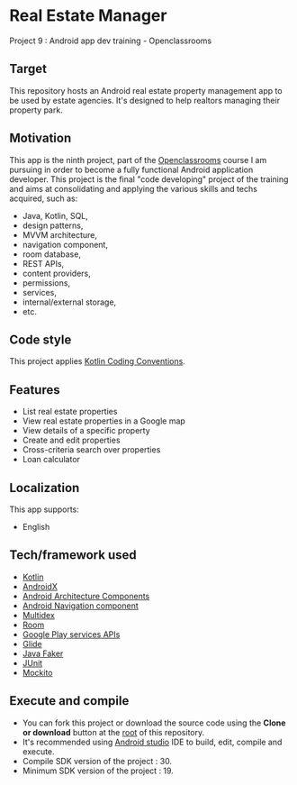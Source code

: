 # Real Estate Manager
Project 9 : Android app dev training - Openclassrooms

## Target
This repository hosts an Android real estate property management app to be used by estate agencies.
It's designed to help realtors managing their property park.

## Motivation
This app is the ninth project, part of the [Openclassrooms](https://openclassrooms.com/) course  I am pursuing in order to become a fully functional Android application developer.
This project is the final "code developing" project of the training and aims at consolidating and applying the various skills and techs acquired, such as:
- Java, Kotlin, SQL,
- design patterns,
- MVVM architecture,
- navigation component,
- room database,
- REST APIs,
- content providers,
- permissions,
- services,
- internal/external storage,
- etc.

## Code style
This project applies [Kotlin Coding Conventions](https://kotlinlang.org/docs/reference/coding-conventions.html).

## Features
- List real estate properties
- View real estate properties in a Google map
- View details of a specific property
- Create and edit properties
- Cross-criteria search over properties
- Loan calculator

## Localization
This app supports:
- English

## Tech/framework used
- [Kotlin](https://kotlinlang.org/)
- [AndroidX](https://developer.android.com/jetpack/androidx)
- [Android Architecture Components](https://developer.android.com/topic/libraries/architecture)
- [Android Navigation component](https://developer.android.com/guide/navigation/navigation-getting-started)
- [Multidex](https://developer.android.com/studio/build/multidex)
- [Room](https://developer.android.com/training/data-storage/room)
- [Google Play services APIs](https://developers.google.com/android/guides/overview)
- [Glide](https://github.com/bumptech/glide)
- [Java Faker](https://github.com/DiUS/java-faker)
- [JUnit](https://junit.org/junit5/)
- [Mockito](https://site.mockito.org/)

## Execute and compile
- You can fork this project or download the source code using the **Clone or download** button at the [root](https://github.com/LucasVerrier/RealEstateManager) of this repository.
- It's recommended using [Android studio](https://developer.android.com/studio/) IDE to build, edit, compile and execute.
- Compile SDK version of the project : 30.
- Minimum SDK version of the project : 19.

